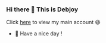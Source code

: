 ### Hi there 👋 This is Debjoy

Click <a href="https://github.com/debjoy">here</a> to view my main account 😃

- 🧡 Have a nice day !
